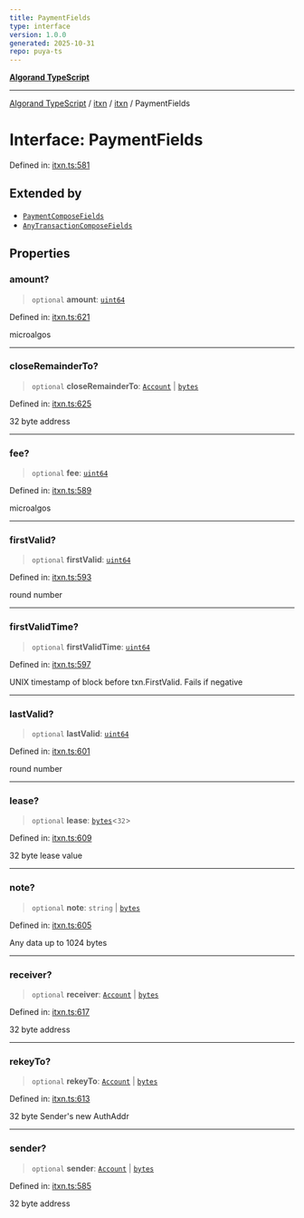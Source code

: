 ```yaml
---
title: PaymentFields
type: interface
version: 1.0.0
generated: 2025-10-31
repo: puya-ts
---
```

[**Algorand TypeScript**](../../../../README.md)

***

[Algorand TypeScript](../../../../modules.md) / [itxn](../../../README.md) / [itxn](../README.md) / PaymentFields

# Interface: PaymentFields

Defined in: [itxn.ts:581](https://github.com/algorandfoundation/puya-ts/blob/main/packages/algo-ts/src/itxn.ts#L581)

## Extended by

- [`PaymentComposeFields`](../../../../index/interfaces/PaymentComposeFields.md)
- [`AnyTransactionComposeFields`](../../../../index/interfaces/AnyTransactionComposeFields.md)

## Properties

### amount?

> `optional` **amount**: [`uint64`](../../../../index/type-aliases/uint64.md)

Defined in: [itxn.ts:621](https://github.com/algorandfoundation/puya-ts/blob/main/packages/algo-ts/src/itxn.ts#L621)

microalgos

***

### closeRemainderTo?

> `optional` **closeRemainderTo**: [`Account`](../../../../index/type-aliases/Account.md) \| [`bytes`](../../../../index/type-aliases/bytes.md)

Defined in: [itxn.ts:625](https://github.com/algorandfoundation/puya-ts/blob/main/packages/algo-ts/src/itxn.ts#L625)

32 byte address

***

### fee?

> `optional` **fee**: [`uint64`](../../../../index/type-aliases/uint64.md)

Defined in: [itxn.ts:589](https://github.com/algorandfoundation/puya-ts/blob/main/packages/algo-ts/src/itxn.ts#L589)

microalgos

***

### firstValid?

> `optional` **firstValid**: [`uint64`](../../../../index/type-aliases/uint64.md)

Defined in: [itxn.ts:593](https://github.com/algorandfoundation/puya-ts/blob/main/packages/algo-ts/src/itxn.ts#L593)

round number

***

### firstValidTime?

> `optional` **firstValidTime**: [`uint64`](../../../../index/type-aliases/uint64.md)

Defined in: [itxn.ts:597](https://github.com/algorandfoundation/puya-ts/blob/main/packages/algo-ts/src/itxn.ts#L597)

UNIX timestamp of block before txn.FirstValid. Fails if negative

***

### lastValid?

> `optional` **lastValid**: [`uint64`](../../../../index/type-aliases/uint64.md)

Defined in: [itxn.ts:601](https://github.com/algorandfoundation/puya-ts/blob/main/packages/algo-ts/src/itxn.ts#L601)

round number

***

### lease?

> `optional` **lease**: [`bytes`](../../../../index/type-aliases/bytes.md)\<`32`\>

Defined in: [itxn.ts:609](https://github.com/algorandfoundation/puya-ts/blob/main/packages/algo-ts/src/itxn.ts#L609)

32 byte lease value

***

### note?

> `optional` **note**: `string` \| [`bytes`](../../../../index/type-aliases/bytes.md)

Defined in: [itxn.ts:605](https://github.com/algorandfoundation/puya-ts/blob/main/packages/algo-ts/src/itxn.ts#L605)

Any data up to 1024 bytes

***

### receiver?

> `optional` **receiver**: [`Account`](../../../../index/type-aliases/Account.md) \| [`bytes`](../../../../index/type-aliases/bytes.md)

Defined in: [itxn.ts:617](https://github.com/algorandfoundation/puya-ts/blob/main/packages/algo-ts/src/itxn.ts#L617)

32 byte address

***

### rekeyTo?

> `optional` **rekeyTo**: [`Account`](../../../../index/type-aliases/Account.md) \| [`bytes`](../../../../index/type-aliases/bytes.md)

Defined in: [itxn.ts:613](https://github.com/algorandfoundation/puya-ts/blob/main/packages/algo-ts/src/itxn.ts#L613)

32 byte Sender's new AuthAddr

***

### sender?

> `optional` **sender**: [`Account`](../../../../index/type-aliases/Account.md) \| [`bytes`](../../../../index/type-aliases/bytes.md)

Defined in: [itxn.ts:585](https://github.com/algorandfoundation/puya-ts/blob/main/packages/algo-ts/src/itxn.ts#L585)

32 byte address
